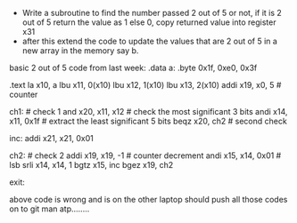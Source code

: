 - Write a subroutine to find the number passed 2 out of 5 or not, if it is 2 out of 5 return the value as 1 else 0,  copy returned value into register x31
- after this extend the code to update the values that are 2 out of 5 in a new array in the memory say b.

basic 2 out of 5 code from last week: 
.data 
a: .byte 0x1f, 0xe0, 0x3f

.text
la x10, a
lbu x11, 0(x10)
lbu x12, 1(x10)
lbu x13, 2(x10)
addi x19, x0, 5 # counter

ch1: # check 1
    and x20, x11, x12 # check the most significant 3 bits
    andi x14, x11, 0x1f # extract the least significant 5 bits
    beqz x20, ch2 # second check

inc:
    addi x21, x21, 0x01 

ch2: # check 2
    addi x19, x19, -1 # counter decrement
    andi x15, x14, 0x01 # lsb
    srli x14, x14, 1
    bgtz x15, inc 
    bgez x19, ch2


exit:

above code is wrong and is on the other laptop should push all those codes on to git man atp........
